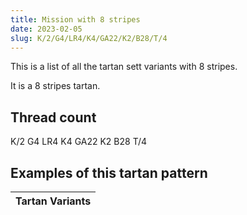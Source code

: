 ```yaml
---
title: Mission with 8 stripes
date: 2023-02-05
slug: K/2/G4/LR4/K4/GA22/K2/B28/T/4
---
```

This is a list of all the tartan sett variants with 8 stripes.

It is a 8 stripes tartan.


## Thread count
K/2 G4 LR4 K4 GA22 K2 B28 T/4

## Examples of this tartan pattern

| Tartan Variants |
|---------------|

